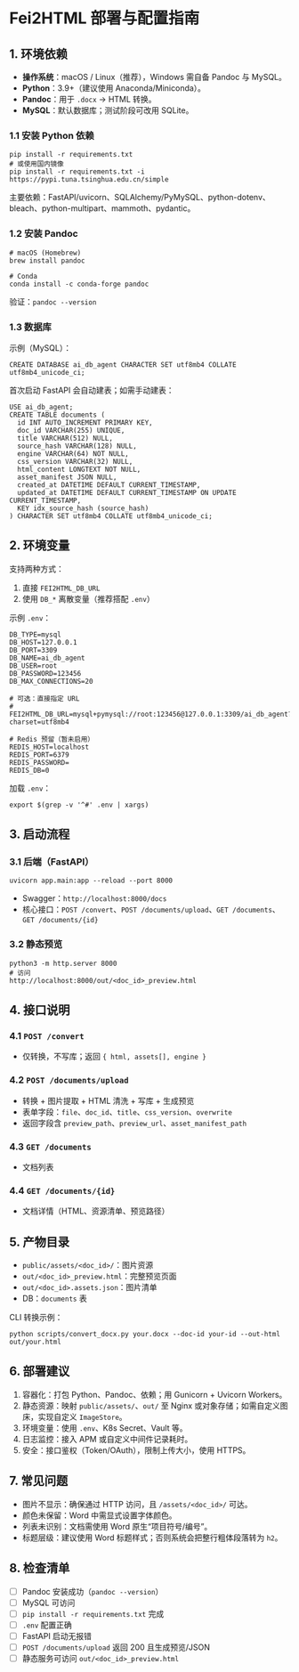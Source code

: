 # Fei2HTML 部署与配置指南

## 1. 环境依赖

- **操作系统**：macOS / Linux（推荐），Windows 需自备 Pandoc 与 MySQL。
- **Python**：3.9+（建议使用 Anaconda/Miniconda）。
- **Pandoc**：用于 `.docx` → HTML 转换。
- **MySQL**：默认数据库；测试阶段可改用 SQLite。

### 1.1 安装 Python 依赖

```
pip install -r requirements.txt
# 或使用国内镜像
pip install -r requirements.txt -i https://pypi.tuna.tsinghua.edu.cn/simple
```

主要依赖：FastAPI/uvicorn、SQLAlchemy/PyMySQL、python-dotenv、bleach、python-multipart、mammoth、pydantic。

### 1.2 安装 Pandoc

```
# macOS (Homebrew)
brew install pandoc

# Conda
conda install -c conda-forge pandoc
```

验证：`pandoc --version`

### 1.3 数据库

示例（MySQL）：

```
CREATE DATABASE ai_db_agent CHARACTER SET utf8mb4 COLLATE utf8mb4_unicode_ci;
```

首次启动 FastAPI 会自动建表；如需手动建表：

```
USE ai_db_agent;
CREATE TABLE documents (
  id INT AUTO_INCREMENT PRIMARY KEY,
  doc_id VARCHAR(255) UNIQUE,
  title VARCHAR(512) NULL,
  source_hash VARCHAR(128) NULL,
  engine VARCHAR(64) NOT NULL,
  css_version VARCHAR(32) NULL,
  html_content LONGTEXT NOT NULL,
  asset_manifest JSON NULL,
  created_at DATETIME DEFAULT CURRENT_TIMESTAMP,
  updated_at DATETIME DEFAULT CURRENT_TIMESTAMP ON UPDATE CURRENT_TIMESTAMP,
  KEY idx_source_hash (source_hash)
) CHARACTER SET utf8mb4 COLLATE utf8mb4_unicode_ci;
```

## 2. 环境变量

支持两种方式：
1. 直接 `FEI2HTML_DB_URL`
2. 使用 `DB_*` 离散变量（推荐搭配 `.env`）

示例 `.env`：

```
DB_TYPE=mysql
DB_HOST=127.0.0.1
DB_PORT=3309
DB_NAME=ai_db_agent
DB_USER=root
DB_PASSWORD=123456
DB_MAX_CONNECTIONS=20

# 可选：直接指定 URL
# FEI2HTML_DB_URL=mysql+pymysql://root:123456@127.0.0.1:3309/ai_db_agent?charset=utf8mb4

# Redis 预留（暂未启用）
REDIS_HOST=localhost
REDIS_PORT=6379
REDIS_PASSWORD=
REDIS_DB=0
```

加载 `.env`：

```
export $(grep -v '^#' .env | xargs)
```

## 3. 启动流程

### 3.1 后端（FastAPI）

```
uvicorn app.main:app --reload --port 8000
```

- Swagger：`http://localhost:8000/docs`
- 核心接口：`POST /convert`、`POST /documents/upload`、`GET /documents`、`GET /documents/{id}`

### 3.2 静态预览

```
python3 -m http.server 8000
# 访问
http://localhost:8000/out/<doc_id>_preview.html
```

## 4. 接口说明

### 4.1 `POST /convert`
- 仅转换，不写库；返回 `{ html, assets[], engine }`

### 4.2 `POST /documents/upload`
- 转换 + 图片提取 + HTML 清洗 + 写库 + 生成预览
- 表单字段：`file`、`doc_id`、`title`、`css_version`、`overwrite`
- 返回字段含 `preview_path`、`preview_url`、`asset_manifest_path`

### 4.3 `GET /documents`
- 文档列表

### 4.4 `GET /documents/{id}`
- 文档详情（HTML、资源清单、预览路径）

## 5. 产物目录

- `public/assets/<doc_id>/`：图片资源
- `out/<doc_id>_preview.html`：完整预览页面
- `out/<doc_id>.assets.json`：图片清单
- DB：`documents` 表

CLI 转换示例：
```
python scripts/convert_docx.py your.docx --doc-id your-id --out-html out/your.html
```

## 6. 部署建议

1. 容器化：打包 Python、Pandoc、依赖；用 Gunicorn + Uvicorn Workers。
2. 静态资源：映射 `public/assets/`、`out/` 至 Nginx 或对象存储；如需自定义图床，实现自定义 `ImageStore`。
3. 环境变量：使用 `.env`、K8s Secret、Vault 等。
4. 日志监控：接入 APM 或自定义中间件记录耗时。
5. 安全：接口鉴权（Token/OAuth），限制上传大小，使用 HTTPS。

## 7. 常见问题

- 图片不显示：确保通过 HTTP 访问，且 `/assets/<doc_id>/` 可达。
- 颜色未保留：Word 中需显式设置字体颜色。
- 列表未识别：文档需使用 Word 原生“项目符号/编号”。
- 标题层级：建议使用 Word 标题样式；否则系统会把整行粗体段落转为 `h2`。

## 8. 检查清单

- [ ] Pandoc 安装成功（`pandoc --version`）
- [ ] MySQL 可访问
- [ ] `pip install -r requirements.txt` 完成
- [ ] `.env` 配置正确
- [ ] FastAPI 启动无报错
- [ ] `POST /documents/upload` 返回 200 且生成预览/JSON
- [ ] 静态服务可访问 `out/<doc_id>_preview.html`
